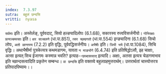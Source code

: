 ```yaml
---
index:  7.3.97
sutra:  बहुलं छन्दसि
vritti:  nyasa
---
```


`सर्वमाः` इति। अस्तेर्लङ्, पूर्ववदाट्, सियो हल्ङ्यादिलोपः (6.1.68), सकारस्य रुत्वविसर्जनीयो।
`गोभिरक्षाः प्रत्यञ्चमत्साः` इति। `क्षर सञ्चलने` (धा.पा.851), `त्सर च्छद्मगतो` (धा.पा.554) इन्ङ्यादिना (6.1.68) सिचो लोपः, `अतो ल्रान्तस्य` (7.2.2) इति वृद्धिः, पूर्ववद्धिसर्जनीयः। `अभैषीः` इति। `ञिभी भये` (धा.पा.1084), सिचि वृद्धिः।
अथाभैषीर्मा पुत्रकेत्यत्र कथमडागमः, यावता `न माङ्योगे` (6.4.74) इति प्रतिषिद्धोऽसौ, इह चाक्षाः, अत्सा इत्यत् सिच ईजागमः कस्मान्न भवति? इत्याह--`छाब्दसत्वात्` इत्यादि। अक्षाः, अतसा इत्यत्र चेडागमाभाव इति च्छान्दसत्वादिति प्रकृतेन सम्बन्धः।
`वा छन्दसि` इति वक्तव्ये बहुलग्रहमुत्तरार्थम्। उत्तरार्थतां चास्योत्तरत्र प्रतिपादपिष्यामः।।

